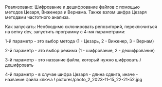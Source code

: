 Реализовано:
Шифрование и дешифрование файлов с помощью методов Цезаря, Виженера и Вернама. Также взлом шифра Цезаря методами частотного анализа.

Как запускать:
Необходимо склонировать репозиторий, переключиться на ветку dev, запустить программу с 4-мя параметрами:

1-й параметр - это выбор метода (1 - Цезарь, 2 - Виженер, 3 - Вернам)

2-й параметр - это выбор режима (1 - шифрование, 2 - дешифрование)

3-й параметр - это название файла, который нужно шифровать / дешифровать

4-й параметр - в случае шифра Цезаря - длина сдвига, иначе - название файла ключа
! pictures/photo_2_2023-11-15_22-21-52.jpg
